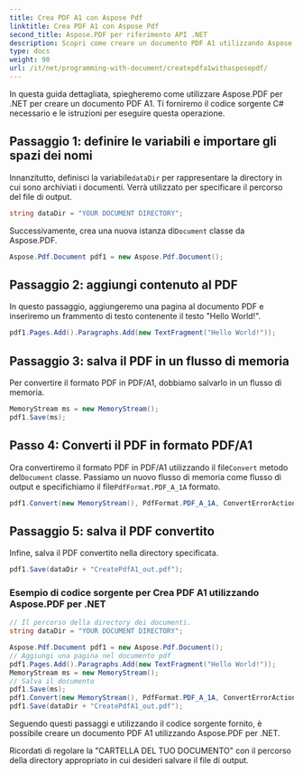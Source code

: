 ```yaml
---
title: Crea PDF A1 con Aspose Pdf
linktitle: Crea PDF A1 con Aspose Pdf
second_title: Aspose.PDF per riferimento API .NET
description: Scopri come creare un documento PDF A1 utilizzando Aspose.PDF per .NET. Guida dettagliata con codice sorgente C#. Ottimizza in modo efficiente i PDF.
type: docs
weight: 90
url: /it/net/programming-with-document/createpdfa1withasposepdf/
---
```


In questa guida dettagliata, spiegheremo come utilizzare Aspose.PDF per .NET per creare un documento PDF A1. Ti forniremo il codice sorgente C# necessario e le istruzioni per eseguire questa operazione.

## Passaggio 1: definire le variabili e importare gli spazi dei nomi

 Innanzitutto, definisci la variabile`dataDir` per rappresentare la directory in cui sono archiviati i documenti. Verrà utilizzato per specificare il percorso del file di output.

```csharp
string dataDir = "YOUR DOCUMENT DIRECTORY";
```

 Successivamente, crea una nuova istanza di`Document` classe da Aspose.PDF.

```csharp
Aspose.Pdf.Document pdf1 = new Aspose.Pdf.Document();
```

## Passaggio 2: aggiungi contenuto al PDF

In questo passaggio, aggiungeremo una pagina al documento PDF e inseriremo un frammento di testo contenente il testo "Hello World!".

```csharp
pdf1.Pages.Add().Paragraphs.Add(new TextFragment("Hello World!"));
```

## Passaggio 3: salva il PDF in un flusso di memoria

Per convertire il formato PDF in PDF/A1, dobbiamo salvarlo in un flusso di memoria.

```csharp
MemoryStream ms = new MemoryStream();
pdf1.Save(ms);
```

## Passo 4: Converti il PDF in formato PDF/A1

 Ora convertiremo il formato PDF in PDF/A1 utilizzando il file`Convert` metodo del`Document` classe. Passiamo un nuovo flusso di memoria come flusso di output e specifichiamo il file`PdfFormat.PDF_A_1A` formato.

```csharp
pdf1.Convert(new MemoryStream(), PdfFormat.PDF_A_1A, ConvertErrorAction.Delete);
```

## Passaggio 5: salva il PDF convertito

Infine, salva il PDF convertito nella directory specificata.

```csharp
pdf1.Save(dataDir + "CreatePdfA1_out.pdf");
```

### Esempio di codice sorgente per Crea PDF A1 utilizzando Aspose.PDF per .NET

```csharp
// Il percorso della directory dei documenti.
string dataDir = "YOUR DOCUMENT DIRECTORY";

Aspose.Pdf.Document pdf1 = new Aspose.Pdf.Document();
// Aggiungi una pagina nel documento pdf
pdf1.Pages.Add().Paragraphs.Add(new TextFragment("Hello World!"));
MemoryStream ms = new MemoryStream();
// Salva il documento
pdf1.Save(ms);
pdf1.Convert(new MemoryStream(), PdfFormat.PDF_A_1A, ConvertErrorAction.Delete);
pdf1.Save(dataDir + "CreatePdfA1_out.pdf");
```

Seguendo questi passaggi e utilizzando il codice sorgente fornito, è possibile creare un documento PDF A1 utilizzando Aspose.PDF per .NET.

Ricordati di regolare la "CARTELLA DEL TUO DOCUMENTO" con il percorso della directory appropriato in cui desideri salvare il file di output.


